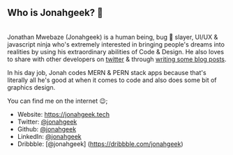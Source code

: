 ## Who is Jonahgeek? 🤨

\
Jonathan Mwebaze (Jonahgeek) is a human being, bug 🐛 slayer, UI/UX & javascript ninja who's extremely interested in bringing people's dreams into realities by using his extraordinary abilities of Code & Design. He also loves to share with other developers on [twitter](https://twitter.com/jonahgeek) & through [writing some blog posts](https://jonahgeek.tech/).

In his day job, Jonah codes MERN & PERN stack apps because that's literally all he's good at when it comes to code and also does some bit of graphics design. 

You can find me on the internet 😉;

- Website: https://jonahgeek.tech
- Twitter: [@jonahgeek](https://twitter.com/jonahgeek)
- Github: [@jonahgeek](https://github.com/jonahgeek)
- LinkedIn: [@jonahgeek](https://linkedin.com/in/jonahgeek)
- Dribbble: [@jonahgeek] (https://dribbble.com/jonahgeek)